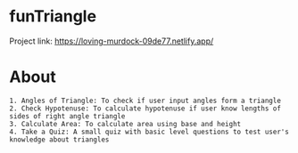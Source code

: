 # funTriangle

Project link: https://loving-murdock-09de77.netlify.app/

# About
    1. Angles of Triangle: To check if user input angles form a triangle
    2. Check Hypotenuse: To calculate hypotenuse if user know lengths of sides of right angle triangle
    3. Calculate Area: To calculate area using base and height
    4. Take a Quiz: A small quiz with basic level questions to test user's knowledge about triangles
